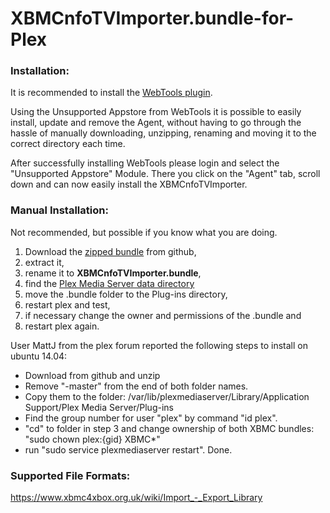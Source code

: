 XBMCnfoTVImporter.bundle-for-Plex
=================================
### Installation:
It is recommended to install the [WebTools plugin](http://forums.plex.tv/discussion/288191/webtools-unsupported-appstore/p1).

Using the Unsupported Appstore from WebTools it is possible
to easily install, update and remove the Agent, without having
to go through the hassle of manually downloading, unzipping,
renaming and moving it to the correct directory each time.

After successfully installing WebTools please login and select the
"Unsupported Appstore" Module. There you click on the "Agent" tab,
scroll down and can now easily install the XBMCnfoTVImporter.

### Manual Installation:
Not recommended, but possible if you know what you are doing.

1. Download the [zipped bundle](https://github.com/trulow/XBMCnfoTVImporter.bundle/archive/master.zip) from github,
2. extract it,
3. rename it to **XBMCnfoTVImporter.bundle**,
4. find the [Plex Media Server data directory](https://support.plex.tv/hc/en-us/articles/202915258-Where-is-the-Plex-Media-Server-data-directory-located)
5. move the .bundle folder to the Plug-ins directory,
6. restart plex and test,
7. if necessary change the owner and permissions of the .bundle and
8. restart plex again.

User MattJ from the plex forum reported the following steps to install on ubuntu 14.04:
- Download from github and unzip
- Remove "-master" from the end of both folder names.
- Copy them to the folder:  /var/lib/plexmediaserver/Library/Application Support/Plex Media Server/Plug-ins
- Find the group number for user "plex" by command "id plex".
- "cd" to folder in step 3 and change ownership of both XBMC bundles: "sudo chown plex:{gid} XBMC*"
- run "sudo service plexmediaserver restart".
Done.

### Supported File Formats:
https://www.xbmc4xbox.org.uk/wiki/Import_-_Export_Library

